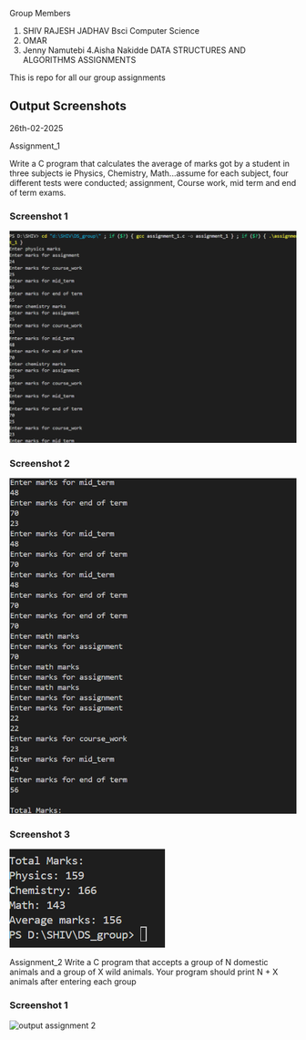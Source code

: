 Group Members
1. SHIV RAJESH JADHAV  Bsci Computer Science
2. OMAR 
3. Jenny Namutebi
4.Aisha Nakidde
DATA STRUCTURES AND ALGORITHMS ASSIGNMENTS

This is repo for all our group assignments



## Output Screenshots

26th-02-2025

Assignment_1 

 Write a C program that calculates the average of marks got by a student in three subjects ie Physics, Chemistry, Math...assume for each subject, four different tests were conducted; assignment, Course work, mid term and end of term exams.


### Screenshot 1
![Description](screenshots/Screenshot_2025-03-03_222628.png)

### Screenshot 2  
![Description](screenshots/Screenshot_2025-03-03_222729.png)

### Screenshot 3  
![Description](screenshots/Screenshot_2025-03-03_222753.png)

Assignment_2
Write a C program that accepts a group of N domestic animals and a group of X wild animals. Your program should print N + X animals after entering each group

### Screenshot 1
![output assignment 2](https://github.com/user-attachments/assets/9073ca7d-56f5-41f2-bf5f-ddaa863caeab)
